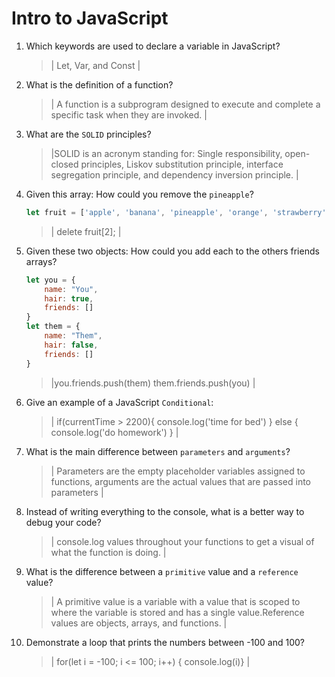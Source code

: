 # Intro to JavaScript
01. Which keywords are used to declare a variable in JavaScript?

    > | Let, Var, and Const |

02. What is the definition of a function?

    > | A function is a subprogram designed to execute and complete a specific task when they are invoked. |

03. What are the `SOLID` principles?

    > |SOLID is an acronym standing for: Single responsibility, open-closed principles, Liskov substitution principle, interface segregation principle, and dependency inversion principle. |

04. Given this array: How could you remove the `pineapple`?

    ```js
    let fruit = ['apple', 'banana', 'pineapple', 'orange', 'strawberry']
    ```

    > | delete fruit[2];  |

05. Given these two objects: How could you add each to the others friends arrays?

    ```js
    let you = {
        name: "You",
        hair: true,
        friends: []
    }
    let them = {
        name: "Them",
        hair: false,
        friends: []
    }
    ```

    > |you.friends.push(them) 
        them.friends.push(you)  |

06. Give an example of a JavaScript `Conditional`:

    > | if(currentTime > 2200){
        console.log('time for bed')
    } else {
        console.log('do homework')
    } |

07. What is the main difference between `parameters` and `arguments`?

    > | Parameters are the empty placeholder variables assigned to functions, arguments are the actual values that are passed into parameters  |

08. Instead of writing everything to the console, what is a better way to debug your code?

    > | console.log values throughout your functions to get a visual of what the function is doing.  |

09. What is the difference between a `primitive` value and a `reference` value?

    > | A primitive value is a variable with a value that is scoped to where the variable is stored and has a single value.Reference values are objects, arrays, and functions. |

10. Demonstrate a loop that prints the numbers between -100 and 100?

    > | for(let i = -100; i <= 100; i++) {
        console.log(i)} |
